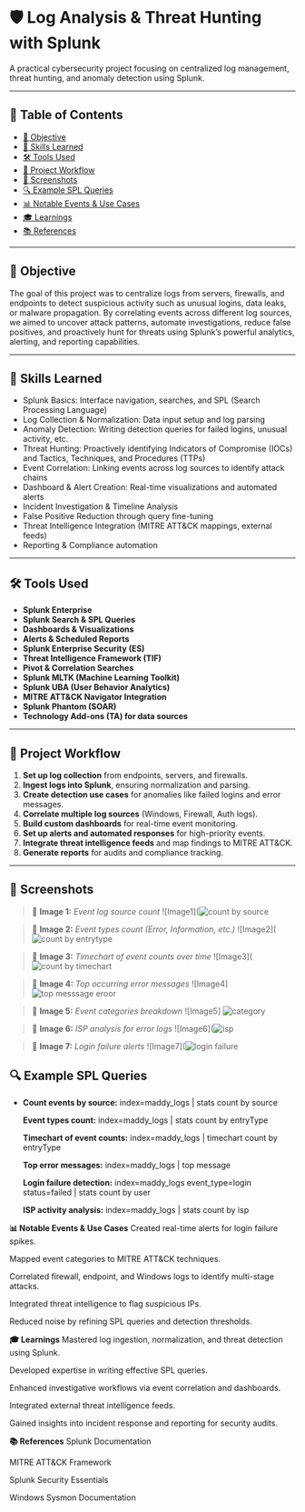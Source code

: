 # 🛡️ Log Analysis & Threat Hunting with Splunk

A practical cybersecurity project focusing on centralized log management, threat hunting, and anomaly detection using Splunk.

---

## 📖 Table of Contents

- [🎯 Objective](#-objective)
- [🧠 Skills Learned](#-skills-learned)
- [🛠️ Tools Used](#-tools-used)
- [🚀 Project Workflow](#-project-workflow)
- [📸 Screenshots](#-screenshots)
- [🔍 Example SPL Queries](#-example-spl-queries)
- [📊 Notable Events & Use Cases](#-notable-events--use-cases)
- [🎓 Learnings](#-learnings)
- [📚 References](#-references)

---

## 🎯 Objective

The goal of this project was to centralize logs from servers, firewalls, and endpoints to detect suspicious activity such as unusual logins, data leaks, or malware propagation. By correlating events across different log sources, we aimed to uncover attack patterns, automate investigations, reduce false positives, and proactively hunt for threats using Splunk’s powerful analytics, alerting, and reporting capabilities.

---

## 🧠 Skills Learned

- Splunk Basics: Interface navigation, searches, and SPL (Search Processing Language)
- Log Collection & Normalization: Data input setup and log parsing
- Anomaly Detection: Writing detection queries for failed logins, unusual activity, etc.
- Threat Hunting: Proactively identifying Indicators of Compromise (IOCs) and Tactics, Techniques, and Procedures (TTPs)
- Event Correlation: Linking events across log sources to identify attack chains
- Dashboard & Alert Creation: Real-time visualizations and automated alerts
- Incident Investigation & Timeline Analysis
- False Positive Reduction through query fine-tuning
- Threat Intelligence Integration (MITRE ATT&CK mappings, external feeds)
- Reporting & Compliance automation

---

## 🛠️ Tools Used

- **Splunk Enterprise**
- **Splunk Search & SPL Queries**
- **Dashboards & Visualizations**
- **Alerts & Scheduled Reports**
- **Splunk Enterprise Security (ES)**
- **Threat Intelligence Framework (TIF)**
- **Pivot & Correlation Searches**
- **Splunk MLTK (Machine Learning Toolkit)**
- **Splunk UBA (User Behavior Analytics)**
- **MITRE ATT&CK Navigator Integration**
- **Splunk Phantom (SOAR)**
- **Technology Add-ons (TA) for data sources**

---

## 🚀 Project Workflow

1. **Set up log collection** from endpoints, servers, and firewalls.
2. **Ingest logs into Splunk**, ensuring normalization and parsing.
3. **Create detection use cases** for anomalies like failed logins and error messages.
4. **Correlate multiple log sources** (Windows, Firewall, Auth logs).
5. **Build custom dashboards** for real-time event monitoring.
6. **Set up alerts and automated responses** for high-priority events.
7. **Integrate threat intelligence feeds** and map findings to MITRE ATT&CK.
8. **Generate reports** for audits and compliance tracking.

---

## 📸 Screenshots

> 📌 **Image 1:** *Event log source count*
![Image1](![count by source](https://github.com/user-attachments/assets/c26102ad-7c52-45b9-944f-650d2fa91ba1)

> 📌 **Image 2:** *Event types count (Error, Information, etc.)*
![Image2](![count by entrytype](https://github.com/user-attachments/assets/8cf4a74c-4591-47f8-a01e-88f16487d4a1)

> 📌 **Image 3:** *Timechart of event counts over time*
![Image3](![count by timechart ](https://github.com/user-attachments/assets/f308fd14-f042-48a7-ad9e-9283ecef6c64)

> 📌 **Image 4:** *Top occurring error messages*
![Image4] ![top messsage eroor](https://github.com/user-attachments/assets/5c1ad330-c8a5-48b2-bd16-e00353f47e89)

> 📌 **Image 5:** *Event categories breakdown*
![Image5] ![category ](https://github.com/user-attachments/assets/51a8ab6c-dea2-4092-a32d-a70a28d8dcab)

> 📌 **Image 6:** *ISP analysis for error logs*
![Image6](![isp](https://github.com/user-attachments/assets/2d254764-e935-4441-8c7d-926783f970f1)

> 📌 **Image 7:** *Login failure alerts*
![Image7](![login  failure](https://github.com/user-attachments/assets/520ccb72-c81c-45f5-a5a6-c3359bc75e79)


## 🔍 Example SPL Queries

- **Count events by source:**
  index=maddy_logs | stats count by source

  **Event types count:**
  index=maddy_logs | stats count by entryType

  **Timechart of event counts:**
  index=maddy_logs | timechart count by entryType

  **Top error messages:**
  index=maddy_logs | top message

  **Login failure detection:**
  index=maddy_logs event_type=login status=failed | stats count by user

  **ISP activity analysis:**
  index=maddy_logs | stats count by isp


**📊 Notable Events & Use Cases**
Created real-time alerts for login failure spikes.

Mapped event categories to MITRE ATT&CK techniques.

Correlated firewall, endpoint, and Windows logs to identify multi-stage attacks.

Integrated threat intelligence to flag suspicious IPs.

Reduced noise by refining SPL queries and detection thresholds.


**🎓 Learnings**
Mastered log ingestion, normalization, and threat detection using Splunk.

Developed expertise in writing effective SPL queries.

Enhanced investigative workflows via event correlation and dashboards.

Integrated external threat intelligence feeds.

Gained insights into incident response and reporting for security audits.

**📚 References**
Splunk Documentation

MITRE ATT&CK Framework

Splunk Security Essentials

Windows Sysmon Documentation

